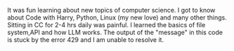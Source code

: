 It was fun learning about new topics of computer science.
I got to know about Code with Harry, Python, Linux (my new love) and many other things.
Sitting in CC for 2-4 hrs daily was painful.
I learned the basics of file system,API and how LLM works.
The output of the "message" in this code is stuck by the error 429 and I am unable to resolve it.































































